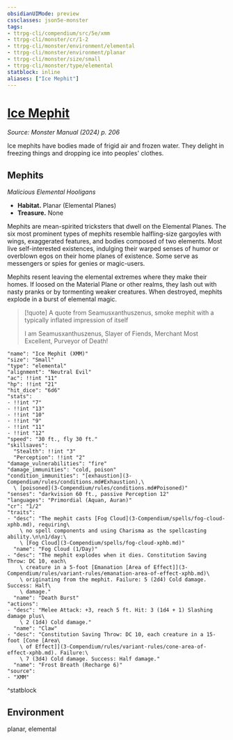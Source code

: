 ```yaml
---
obsidianUIMode: preview
cssclasses: json5e-monster
tags:
- ttrpg-cli/compendium/src/5e/xmm
- ttrpg-cli/monster/cr/1-2
- ttrpg-cli/monster/environment/elemental
- ttrpg-cli/monster/environment/planar
- ttrpg-cli/monster/size/small
- ttrpg-cli/monster/type/elemental
statblock: inline
aliases: ["Ice Mephit"]
---
```

# [Ice Mephit](3-Compendium\bestiary\elemental/ice-mephit-xmm.md)
*Source: Monster Manual (2024) p. 206*  

Ice mephits have bodies made of frigid air and frozen water. They delight in freezing things and dropping ice into peoples' clothes.

## Mephits

*Malicious Elemental Hooligans*

- **Habitat.** Planar (Elemental Planes)  
- **Treasure.** None  

Mephits are mean-spirited tricksters that dwell on the Elemental Planes. The six most prominent types of mephits resemble halfling-size gargoyles with wings, exaggerated features, and bodies composed of two elements. Most live self-interested existences, indulging their warped senses of humor or overblown egos on their home planes of existence. Some serve as messengers or spies for genies or magic-users.

Mephits resent leaving the elemental extremes where they make their homes. If loosed on the Material Plane or other realms, they lash out with nasty pranks or by tormenting weaker creatures. When destroyed, mephits explode in a burst of elemental magic.

> [!quote] A quote from Seamusxanthuszenus, smoke mephit with a typically inflated impression of itself  
> 
> I am Seamusxanthuszenus, Slayer of Fiends, Merchant Most Excellent, Purveyor of Death!


```statblock
"name": "Ice Mephit (XMM)"
"size": "Small"
"type": "elemental"
"alignment": "Neutral Evil"
"ac": !!int "11"
"hp": !!int "21"
"hit_dice": "6d6"
"stats":
- !!int "7"
- !!int "13"
- !!int "10"
- !!int "9"
- !!int "11"
- !!int "12"
"speed": "30 ft., fly 30 ft."
"skillsaves":
  "Stealth": !!int "3"
  "Perception": !!int "2"
"damage_vulnerabilities": "fire"
"damage_immunities": "cold, poison"
"condition_immunities": "[exhaustion](3-Compendium/rules/conditions.md#Exhaustion),\
  \ [poisoned](3-Compendium/rules/conditions.md#Poisoned)"
"senses": "darkvision 60 ft., passive Perception 12"
"languages": "Primordial (Aquan, Auran)"
"cr": "1/2"
"traits":
- "desc": "The mephit casts [Fog Cloud](3-Compendium/spells/fog-cloud-xphb.md), requiring\
    \ no spell components and using Charisma as the spellcasting ability.\n\n1/day:\
    \ [Fog Cloud](3-Compendium/spells/fog-cloud-xphb.md)"
  "name": "Fog Cloud (1/Day)"
- "desc": "The mephit explodes when it dies. Constitution Saving Throw: DC 10, each\
    \ creature in a 5-foot [Emanation [Area of Effect]](3-Compendium/rules/variant-rules/emanation-area-of-effect-xphb.md)\
    \ originating from the mephit. Failure: 5 (2d4) Cold damage. Success: Half\
    \ damage."
  "name": "Death Burst"
"actions":
- "desc": "Melee Attack: +3, reach 5 ft. Hit: 3 (1d4 + 1) Slashing damage plus\
    \ 2 (1d4) Cold damage."
  "name": "Claw"
- "desc": "Constitution Saving Throw: DC 10, each creature in a 15-foot [Cone [Area\
    \ of Effect]](3-Compendium/rules/variant-rules/cone-area-of-effect-xphb.md). Failure:\
    \ 7 (3d4) Cold damage. Success: Half damage."
  "name": "Frost Breath (Recharge 6)"
"source":
- "XMM"
```
^statblock

## Environment

planar, elemental